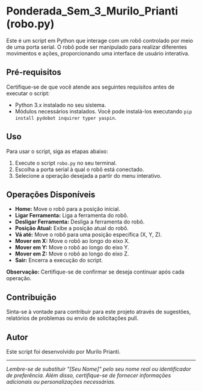 # Ponderada_Sem_3_Murilo_Prianti (robo.py)

Este é um script em Python que interage com um robô controlado por meio de uma porta serial. O robô pode ser manipulado para realizar diferentes movimentos e ações, proporcionando uma interface de usuário interativa.

## Pré-requisitos
Certifique-se de que você atende aos seguintes requisitos antes de executar o script:
- Python 3.x instalado no seu sistema.
- Módulos necessários instalados. Você pode instalá-los executando `pip install pydobot inquirer typer yaspin`.

## Uso
Para usar o script, siga as etapas abaixo:

1. Execute o script `robo.py` no seu terminal.
2. Escolha a porta serial à qual o robô está conectado.
3. Selecione a operação desejada a partir do menu interativo.

## Operações Disponíveis
- **Home:** Move o robô para a posição inicial.
- **Ligar Ferramenta:** Liga a ferramenta do robô.
- **Desligar Ferramenta:** Desliga a ferramenta do robô.
- **Posição Atual:** Exibe a posição atual do robô.
- **Vá até:** Move o robô para uma posição específica (X, Y, Z).
- **Mover em X:** Move o robô ao longo do eixo X.
- **Mover em Y:** Move o robô ao longo do eixo Y.
- **Mover em Z:** Move o robô ao longo do eixo Z.
- **Sair:** Encerra a execução do script.

**Observação:** Certifique-se de confirmar se deseja continuar após cada operação.

## Contribuição
Sinta-se à vontade para contribuir para este projeto através de sugestões, relatórios de problemas ou envio de solicitações pull.

## Autor
Este script foi desenvolvido por Murilo Prianti.

--- 

*Lembre-se de substituir "[Seu Nome]" pelo seu nome real ou identificador de preferência. Além disso, certifique-se de fornecer informações adicionais ou personalizações necessárias.*
